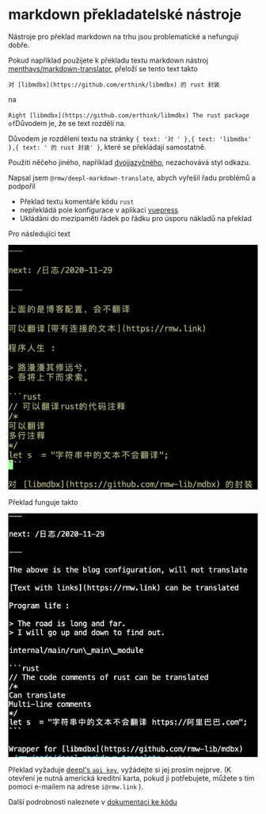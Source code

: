 # markdown překladatelské nástroje

Nástroje pro překlad markdown na trhu jsou problematické a nefungují dobře.

Pokud například použijete k překladu textu markdown nástroj [menthays/markdown-translator](https://github.com/menthays/markdown-translator), přeloží se tento text takto

`对 [libmdbx](https://github.com/erthink/libmdbx) 的 rust 封装`

na

`Right [libmdbx](https://github.com/erthink/libmdbx) The rust package of`Důvodem je, že se text rozdělí na.

Důvodem je rozdělení textu na stránky `{ text: '对 ' },{ text: 'libmdbx' },{ text: ' 的 rust 封装' }`, které se překládají samostatně.

Použití něčeho jiného, například [dvojjazyčného](https://github.com/zjp-CN/bilingual/issues/22), nezachovává styl odkazu.

Napsal jsem `@rmw/deepl-markdown-translate`, abych vyřešil řadu problémů a podpořil

* Překlad textu komentáře kódu `rust`
* nepřekládá pole konfigurace v aplikaci [vuepress](https://v2.vuepress.vuejs.org/zh/reference/default-theme/frontmatter.html#prev)
* Ukládání do mezipaměti řádek po řádku pro úsporu nákladů na překlad

Pro následující text

![](https://raw.githubusercontent.com/gcxfd/img/gh-pages/nc10t5.png)

Překlad funguje takto

![](https://raw.githubusercontent.com/gcxfd/img/gh-pages/CytFEw.png)

Překlad vyžaduje [deepl's `api key`](https://www.deepl.com/pro-api), vyžádejte si jej prosím nejprve. (K otevření je nutná americká kreditní karta, pokud ji potřebujete, můžete s tím pomoci e-mailem na adrese `i@rmw.link` ).

Další podrobnosti naleznete v [dokumentaci ke kódu](https://www.npmjs.com/package/@rmw/deepl-markdown-translate)